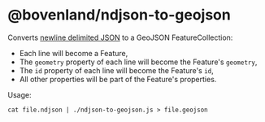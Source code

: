 # @bovenland/ndjson-to-geojson

Converts [newline delimited JSON](http://ndjson.org/) to a GeoJSON FeatureCollection:

- Each line will become a Feature,
- The `geometry` property of each line will become the Feature's `geometry`,
- The `id` property of each line will become the Feature's `id`,
- All other properties will be part of the Feature's properties.

Usage:

    cat file.ndjson | ./ndjson-to-geojson.js > file.geojson